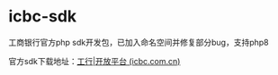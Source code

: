 # icbc-sdk
工商银行官方php sdk开发包，已加入命名空间并修复部分bug，支持php8



官方sdk下载地址：[工行|开放平台 (icbc.com.cn)](https://open.icbc.com.cn/icbc/apip/docs_sdk&demo.html)
